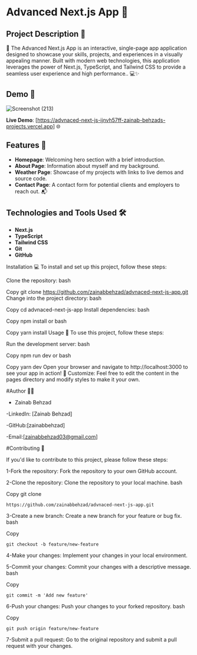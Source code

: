 # Advanced Next.js App 🚀

## Project Description 📝

🌟 
The Advanced Next.js App is an interactive, single-page app application designed to showcase your skills, projects, and experiences in a visually appealing manner. Built with modern web technologies, this application leverages the power of Next.js, TypeScript, and Tailwind CSS to provide a seamless user experience and high performance.. 💻✨

## Demo 📸

![Screenshot (213)](https://github.com/user-attachments/assets/ee18f54d-783d-4c9c-a610-4c426e9b9354)



**Live Demo**: [https://advnaced-next-js-ijnvh57ff-zainab-behzads-projects.vercel.app] 🌐

## Features 🎉

- **Homepage**: Welcoming hero section with a brief introduction.
- **About Page**: Information about myself and my background.
- **Weather Page**: Showcase of my projects with links to live demos and source code.
- **Contact Page**: A contact form for potential clients and employers to reach out. 📬

## Technologies and Tools Used 🛠️

- **Next.js**
- **TypeScript**
- **Tailwind CSS**
- **Git**
- **GitHub**

Installation 💻
To install and set up this project, follow these steps:

Clone the repository:
bash

Copy
git clone https://github.com/zainabbehzad/advnaced-next-js-app.git
Change into the project directory:
bash

Copy
cd advnaced-next-js-app
Install dependencies:
bash

Copy
npm install
or
bash

Copy
yarn install
Usage 🎯
To use this project, follow these steps:

Run the development server:
bash

Copy
npm run dev
or
bash

Copy
yarn dev
Open your browser and navigate to http://localhost:3000 to see your app in action! 🚀
Customize: Feel free to edit the content in the pages directory and modify styles to make it your own.


#Author 👩‍💻


- Zainab Behzad

-LinkedIn: [Zainab Behzad]

-GitHub:[zainabbehzad]

-Email:[zainabbehzad03@gmail.com]


#Contributing 🤝


If you'd like to contribute to this project, please follow these steps:

1-Fork the repository: Fork the repository to your own GitHub account.

2-Clone the repository: Clone the repository to your local machine.
bash

Copy
git clone

    https://github.com/zainabbehzad/advnaced-next-js-app.git

    
3-Create a new branch: Create a new branch for your feature or bug fix.
bash

Copy

    git checkout -b feature/new-feature
    
4-Make your changes: Implement your changes in your local environment.

5-Commit your changes: Commit your changes with a descriptive message.
bash

Copy

    git commit -m 'Add new feature'

    
6-Push your changes: Push your changes to your forked repository.
bash

Copy

    git push origin feature/new-feature


7-Submit a pull request: Go to the original repository and submit a pull request with your changes.

